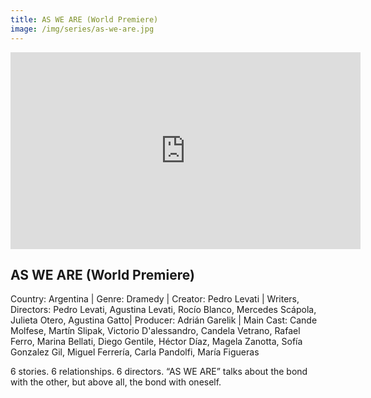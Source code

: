 ```yaml
---
title: AS WE ARE (World Premiere)
image: /img/series/as-we-are.jpg
---
```

<iframe width="560" height="315" src="https://drive.google.com/file/d/1SpoxjbUv1hIPccOzds_qwS_aQvJpbqZq/view?usp=drive_link" frameborder="0" allow="accelerometer; autoplay; encrypted-media; gyroscope; picture-in-picture" allowfullscreen></iframe>

## AS WE ARE (World Premiere)
Country: Argentina | Genre: Dramedy | Creator: Pedro Levati | Writers, Directors: Pedro Levati, Agustina Levati, Rocío Blanco, Mercedes Scápola, Julieta Otero, Agustina Gatto| Producer: Adrián Garelik | Main Cast: Cande Molfese, Martín Slipak, Victorio D'alessandro, Candela Vetrano, Rafael Ferro, Marina Bellati, Diego Gentile, Héctor Díaz, Magela Zanotta, Sofía Gonzalez Gil, Miguel Ferrería, Carla Pandolfi, María Figueras

6 stories. 6 relationships. 6 directors. “AS WE ARE” talks about the bond with the other, but above all, the bond with oneself.